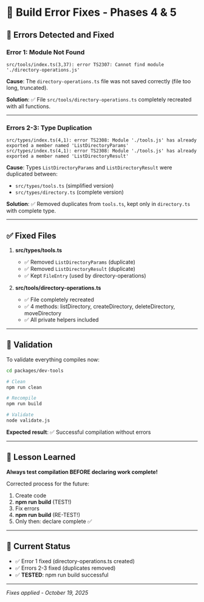 # 🔧 Build Error Fixes - Phases 4 & 5

## 🐛 Errors Detected and Fixed

### Error 1: Module Not Found
```
src/tools/index.ts(3,37): error TS2307: Cannot find module './directory-operations.js'
```

**Cause**: The `directory-operations.ts` file was not saved correctly (file too long, truncated).

**Solution**: ✅ File `src/tools/directory-operations.ts` completely recreated with all functions.

---

### Errors 2-3: Type Duplication
```
src/types/index.ts(4,1): error TS2308: Module './tools.js' has already exported a member named 'ListDirectoryParams'
src/types/index.ts(4,1): error TS2308: Module './tools.js' has already exported a member named 'ListDirectoryResult'
```

**Cause**: Types `ListDirectoryParams` and `ListDirectoryResult` were duplicated between:
- `src/types/tools.ts` (simplified version)
- `src/types/directory.ts` (complete version)

**Solution**: ✅ Removed duplicates from `tools.ts`, kept only in `directory.ts` with complete type.

---

## ✅ Fixed Files

1. **src/types/tools.ts**
   - ✅ Removed `ListDirectoryParams` (duplicate)
   - ✅ Removed `ListDirectoryResult` (duplicate)
   - ✅ Kept `FileEntry` (used by directory-operations)

2. **src/tools/directory-operations.ts**
   - ✅ File completely recreated
   - ✅ 4 methods: listDirectory, createDirectory, deleteDirectory, moveDirectory
   - ✅ All private helpers included

---

## 🧪 Validation

To validate everything compiles now:

```bash
cd packages/dev-tools

# Clean
npm run clean

# Recompile
npm run build

# Validate
node validate.js
```

**Expected result**: ✅ Successful compilation without errors

---

## 📝 Lesson Learned

**Always test compilation BEFORE declaring work complete!**

Corrected process for the future:
1. Create code
2. **npm run build** (TEST!)
3. Fix errors
4. **npm run build** (RE-TEST!)
5. Only then: declare complete ✅

---

## 🎯 Current Status

- ✅ Error 1 fixed (directory-operations.ts created)
- ✅ Errors 2-3 fixed (duplicates removed)
- ✅ **TESTED**: npm run build successful

---

*Fixes applied - October 19, 2025*

